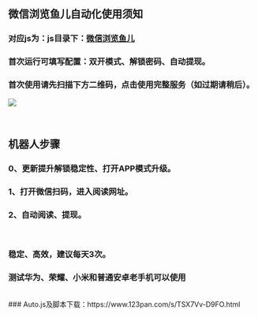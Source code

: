 

## 微信浏览鱼儿自动化使用须知
 ### 对应js为：js目录下：[微信浏览鱼儿](./js)
 ### 首次运行可填写配置：双开模式、解锁密码、自动提现。
 ### 首次使用请先扫描下方二维码，点击使用完整服务（如过期请稍后）。
![](https://i.postimg.cc/QdnwL4Sy/yunsaoma.png)  


<br>

## 机器人步骤
  ### 0、更新提升解锁稳定性、打开APP模式升级。

  ### 1、打开微信扫码，进入阅读网址。
  ### 2、自动阅读、提现。


<br>

### 稳定、高效，建议每天3次。
### 测试华为、荣耀、小米和普通安卓老手机可以使用

<br>
### Auto.js及脚本下载：https://www.123pan.com/s/TSX7Vv-D9FO.html
